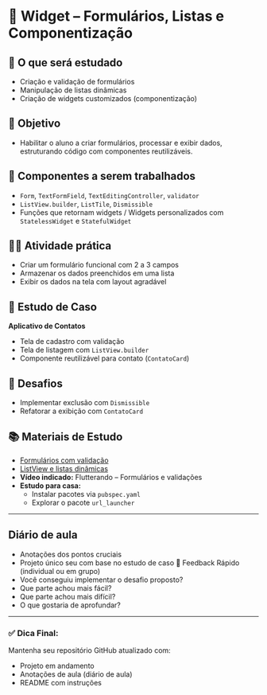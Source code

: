 # 📅 Widget – Formulários, Listas e Componentização

## 🎯 O que será estudado
- Criação e validação de formulários
- Manipulação de listas dinâmicas
- Criação de widgets customizados (componentização)

## 🧠 Objetivo
- Habilitar o aluno a criar formulários, processar e exibir dados, estruturando código com componentes reutilizáveis.

## 🧩 Componentes a serem trabalhados
- `Form`, `TextFormField`, `TextEditingController`, `validator`
- `ListView.builder`, `ListTile`, `Dismissible`
- Funções que retornam widgets / Widgets personalizados com `StatelessWidget` e `StatefulWidget`

## 👨‍💻 Atividade prática
- Criar um formulário funcional com 2 a 3 campos
- Armazenar os dados preenchidos em uma lista
- Exibir os dados na tela com layout agradável

## 📌 Estudo de Caso
**Aplicativo de Contatos**
- Tela de cadastro com validação
- Tela de listagem com `ListView.builder`
- Componente reutilizável para contato (`ContatoCard`)

## 🚀 Desafios
- Implementar exclusão com `Dismissible`
- Refatorar a exibição com `ContatoCard`

## 📚 Materiais de Estudo
- [Formulários com validação](https://docs.flutter.dev/cookbook/forms/validation)
- [ListView e listas dinâmicas](https://docs.flutter.dev/cookbook/lists/basic-list)
- **Vídeo indicado:** Flutterando – Formulários e validações
- **Estudo para casa:**
  - Instalar pacotes via `pubspec.yaml`
  - Explorar o pacote `url_launcher`

---

## Diário de aula
- Anotações dos pontos cruciais
- Projeto único seu com base no estudo de caso
📝 Feedback Rápido (individual ou em grupo)
- Você conseguiu implementar o desafio proposto?
- Que parte achou mais fácil?
- Que parte achou mais difícil?
- O que gostaria de aprofundar?

---

### ✅ Dica Final:
Mantenha seu repositório GitHub atualizado com:
- Projeto em andamento
- Anotações de aula (diário de aula)
- README com instruções
